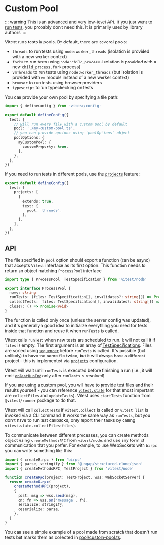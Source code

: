# Custom Pool

::: warning
This is an advanced and very low-level API. If you just want to [run tests](/guide/), you probably don't need this. It is primarily used by library authors.
:::

Vitest runs tests in pools. By default, there are several pools:

- `threads` to run tests using `node:worker_threads` (isolation is provided with a new worker context)
- `forks` to run tests using `node:child_process` (isolation is provided with a new `child_process.fork` process)
- `vmThreads` to run tests using `node:worker_threads` (but isolation is provided with `vm` module instead of a new worker context)
- `browser` to run tests using browser providers
- `typescript` to run typechecking on tests

You can provide your own pool by specifying a file path:

```ts [vitest.config.ts]
import { defineConfig } from 'vitest/config'

export default defineConfig({
  test: {
    // will run every file with a custom pool by default
    pool: './my-custom-pool.ts',
    // you can provide options using `poolOptions` object
    poolOptions: {
      myCustomPool: {
        customProperty: true,
      },
    },
  },
})
```

If you need to run tests in different pools, use the [`projects`](/guide/projects) feature:

```ts [vitest.config.ts]
export default defineConfig({
  test: {
    projects: [
      {
        extends: true,
        test: {
          pool: 'threads',
        },
      },
    ],
  },
})
```

## API

The file specified in `pool` option should export a function (can be async) that accepts `Vitest` interface as its first option. This function needs to return an object matching `ProcessPool` interface:

```ts
import type { ProcessPool, TestSpecification } from 'vitest/node'

export interface ProcessPool {
  name: string
  runTests: (files: TestSpecification[], invalidates?: string[]) => Promise<void>
  collectTests: (files: TestSpecification[], invalidates?: string[]) => Promise<void>
  close?: () => Promise<void>
}
```

The function is called only once (unless the server config was updated), and it's generally a good idea to initialize everything you need for tests inside that function and reuse it when `runTests` is called.

Vitest calls `runTest` when new tests are scheduled to run. It will not call it if `files` is empty. The first argument is an array of [TestSpecifications](/advanced/api/test-specification). Files are sorted using [`sequencer`](/config/#sequence-sequencer) before `runTests` is called. It's possible (but unlikely) to have the same file twice, but it will always have a different project - this is implemented via [`projects`](/guide/projects) configuration.

Vitest will wait until `runTests` is executed before finishing a run (i.e., it will emit [`onTestRunEnd`](/advanced/reporters) only after `runTests` is resolved).

If you are using a custom pool, you will have to provide test files and their results yourself - you can reference [`vitest.state`](https://github.com/vitest-dev/vitest/blob/main/packages/vitest/src/node/state.ts) for that (most important are `collectFiles` and `updateTasks`). Vitest uses `startTests` function from `@vitest/runner` package to do that.

Vitest will call `collectTests` if `vitest.collect` is called or `vitest list` is invoked via a CLI command. It works the same way as `runTests`, but you don't have to run test callbacks, only report their tasks by calling `vitest.state.collectFiles(files)`.

To communicate between different processes, you can create methods object using `createMethodsRPC` from `vitest/node`, and use any form of communication that you prefer. For example, to use WebSockets with `birpc` you can write something like this:

```ts
import { createBirpc } from 'birpc'
import { parse, stringify } from '@ungap/structured-clone/json'
import { createMethodsRPC, TestProject } from 'vitest/node'

function createRpc(project: TestProject, wss: WebSocketServer) {
  return createBirpc(
    createMethodsRPC(project),
    {
      post: msg => wss.send(msg),
      on: fn => wss.on('message', fn),
      serialize: stringify,
      deserialize: parse,
    },
  )
}
```

You can see a simple example of a pool made from scratch that doesn't run tests but marks them as collected in [pool/custom-pool.ts](https://github.com/vitest-dev/vitest/blob/main/test/cli/fixtures/custom-pool/pool/custom-pool.ts).
